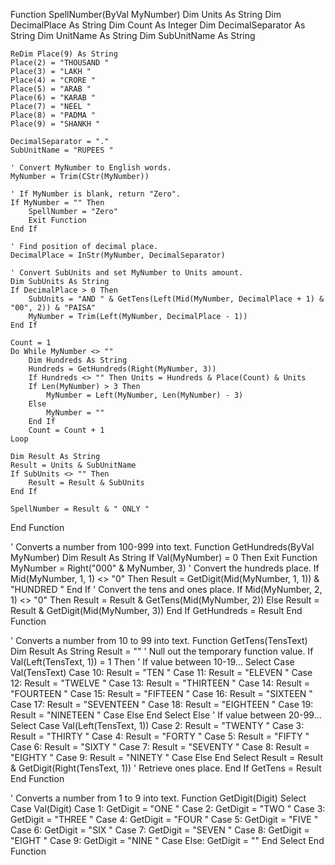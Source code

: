 Function SpellNumber(ByVal MyNumber)
    Dim Units As String
    Dim DecimalPlace As String
    Dim Count As Integer
    Dim DecimalSeparator As String
    Dim UnitName As String
    Dim SubUnitName As String

    ReDim Place(9) As String
    Place(2) = "THOUSAND "
    Place(3) = "LAKH "
    Place(4) = "CRORE "
    Place(5) = "ARAB "
    Place(6) = "KARAB "
    Place(7) = "NEEL "
    Place(8) = "PADMA "
    Place(9) = "SHANKH "

    DecimalSeparator = "."
    SubUnitName = "RUPEES "
    
    ' Convert MyNumber to English words.
    MyNumber = Trim(CStr(MyNumber))

    ' If MyNumber is blank, return "Zero".
    If MyNumber = "" Then
        SpellNumber = "Zero"
        Exit Function
    End If

    ' Find position of decimal place.
    DecimalPlace = InStr(MyNumber, DecimalSeparator)

    ' Convert SubUnits and set MyNumber to Units amount.
    Dim SubUnits As String
    If DecimalPlace > 0 Then
        SubUnits = "AND " & GetTens(Left(Mid(MyNumber, DecimalPlace + 1) & "00", 2)) & "PAISA"
        MyNumber = Trim(Left(MyNumber, DecimalPlace - 1))
    End If

    Count = 1
    Do While MyNumber <> ""
        Dim Hundreds As String
        Hundreds = GetHundreds(Right(MyNumber, 3))
        If Hundreds <> "" Then Units = Hundreds & Place(Count) & Units
        If Len(MyNumber) > 3 Then
            MyNumber = Left(MyNumber, Len(MyNumber) - 3)
        Else
            MyNumber = ""
        End If
        Count = Count + 1
    Loop

    Dim Result As String
    Result = Units & SubUnitName
    If SubUnits <> "" Then
        Result = Result & SubUnits
    End If

    SpellNumber = Result & " ONLY "
End Function

' Converts a number from 100-999 into text.
Function GetHundreds(ByVal MyNumber)
    Dim Result As String
    If Val(MyNumber) = 0 Then Exit Function
    MyNumber = Right("000" & MyNumber, 3)
    ' Convert the hundreds place.
    If Mid(MyNumber, 1, 1) <> "0" Then
        Result = GetDigit(Mid(MyNumber, 1, 1)) & "HUNDRED "
    End If
    ' Convert the tens and ones place.
    If Mid(MyNumber, 2, 1) <> "0" Then
        Result = Result & GetTens(Mid(MyNumber, 2))
    Else
        Result = Result & GetDigit(Mid(MyNumber, 3))
    End If
    GetHundreds = Result
End Function

' Converts a number from 10 to 99 into text.
Function GetTens(TensText)
    Dim Result As String
    Result = ""           ' Null out the temporary function value.
    If Val(Left(TensText, 1)) = 1 Then   ' If value between 10-19...
        Select Case Val(TensText)
            Case 10: Result = "TEN "
            Case 11: Result = "ELEVEN "
            Case 12: Result = "TWELVE "
            Case 13: Result = "THIRTEEN "
            Case 14: Result = "FOURTEEN "
            Case 15: Result = "FIFTEEN "
            Case 16: Result = "SIXTEEN "
            Case 17: Result = "SEVENTEEN "
            Case 18: Result = "EIGHTEEN "
            Case 19: Result = "NINETEEN "
            Case Else
        End Select
    Else                                 ' If value between 20-99...
        Select Case Val(Left(TensText, 1))
            Case 2: Result = "TWENTY "
            Case 3: Result = "THIRTY "
            Case 4: Result = "FORTY "
            Case 5: Result = "FIFTY "
            Case 6: Result = "SIXTY "
            Case 7: Result = "SEVENTY "
            Case 8: Result = "EIGHTY "
            Case 9: Result = "NINETY "
            Case Else
        End Select
        Result = Result & GetDigit(Right(TensText, 1))   ' Retrieve ones place.
    End If
    GetTens = Result
End Function

' Converts a number from 1 to 9 into text.
Function GetDigit(Digit)
    Select Case Val(Digit)
        Case 1: GetDigit = "ONE "
        Case 2: GetDigit = "TWO "
        Case 3: GetDigit = "THREE "
        Case 4: GetDigit = "FOUR "
        Case 5: GetDigit = "FIVE "
        Case 6: GetDigit = "SIX "
        Case 7: GetDigit = "SEVEN "
        Case 8: GetDigit = "EIGHT "
        Case 9: GetDigit = "NINE "
        Case Else: GetDigit = ""
    End Select
End Function

